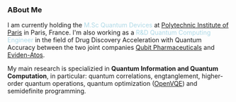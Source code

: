 ### ABout Me
I am currently holding the <span style="color:lightblue">M.Sc Quantum Devices</span> at [Polytechnic Institute of Paris](https://www.ip-paris.fr) in Paris, France. I'm also working as a <span style="color:lightblue">R&D Quantum Computing Engineer </span> in the field of Drug Discovery Acceleration with Quantum Accuracy between the two joint companies [Qubit Pharmaceuticals](https://www.qubit-pharmaceuticals.com) and [Eviden-Atos](https://eviden.com/fr-fr/). 

My main research is specializied in **Quantum Information and Quantum Computation**, in particular: quantum correlations, engtanglement, higher-order quantum operations, quantum optimization ([OpenVQE](https://arxiv.org/abs/2206.08798)) and semidefinite programming.

<!--
**huybinhtr/huybinhtr** is a ✨ _special_ ✨ repository because its `README.md` (this file) appears on your GitHub profile.

Here are some ideas to get you started:

- 🔭 I’m currently working on ...
- 🌱 I’m currently learning ...
- 👯 I’m looking to collaborate on ...
- 🤔 I’m looking for help with ...
- 💬 Ask me about ...
- 📫 How to reach me: ...
- 😄 Pronouns: ...
- ⚡ Fun fact: ...
-->
